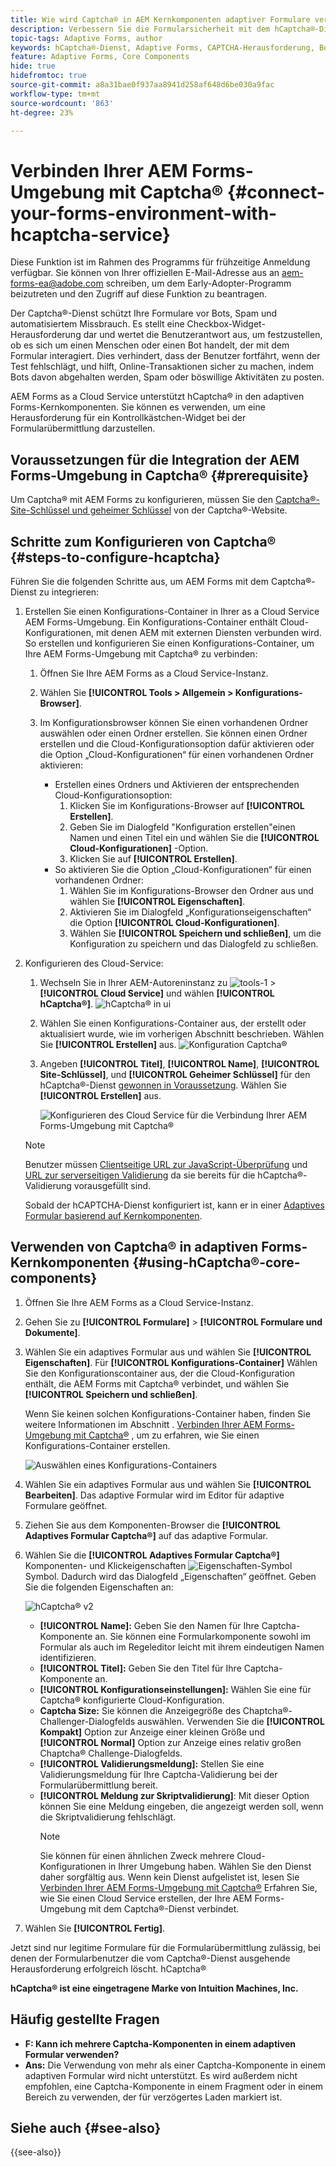 ```yaml
---
title: Wie wird Captcha® in AEM Kernkomponenten adaptiver Formulare verwendet?
description: Verbessern Sie die Formularsicherheit mit dem hCaptcha®-Dienst mühelos. Schrittweise Anleitung enthalten!
topic-tags: Adaptive Forms, author
keywords: hCaptcha®-Dienst, Adaptive Forms, CAPTCHA-Herausforderung, Bot-Prävention, Kernkomponenten, Sicherheit der Formularübermittlung, Vermeidung von Formular-Spam
feature: Adaptive Forms, Core Components
hide: true
hidefromtoc: true
source-git-commit: a8a31bae0f937aa8941d258af648d6be030a9fac
workflow-type: tm+mt
source-wordcount: '863'
ht-degree: 23%

---
```


# Verbinden Ihrer AEM Forms-Umgebung mit Captcha® {#connect-your-forms-environment-with-hcaptcha-service}

<span class="preview"> Diese Funktion ist im Rahmen des Programms für frühzeitige Anmeldung verfügbar. Sie können von Ihrer offiziellen E-Mail-Adresse aus an aem-forms-ea@adobe.com schreiben, um dem Early-Adopter-Programm beizutreten und den Zugriff auf diese Funktion zu beantragen. </span>

Der Captcha®-Dienst schützt Ihre Formulare vor Bots, Spam und automatisiertem Missbrauch. Es stellt eine Checkbox-Widget-Herausforderung dar und wertet die Benutzerantwort aus, um festzustellen, ob es sich um einen Menschen oder einen Bot handelt, der mit dem Formular interagiert. Dies verhindert, dass der Benutzer fortfährt, wenn der Test fehlschlägt, und hilft, Online-Transaktionen sicher zu machen, indem Bots davon abgehalten werden, Spam oder böswillige Aktivitäten zu posten.

AEM Forms as a Cloud Service unterstützt hCaptcha® in den adaptiven Forms-Kernkomponenten. Sie können es verwenden, um eine Herausforderung für ein Kontrollkästchen-Widget bei der Formularübermittlung darzustellen.

<!-- ![hCaptcha®](assets/hCaptcha®-challenge.png)-->


## Voraussetzungen für die Integration der AEM Forms-Umgebung in Captcha® {#prerequisite}

Um Captcha® mit AEM Forms zu konfigurieren, müssen Sie den [Captcha®-Site-Schlüssel und geheimer Schlüssel](https://docs.hcaptcha.com/switch/#get-your-hcaptcha-sitekey-and-secret-key) von der Captcha®-Website.

## Schritte zum Konfigurieren von Captcha® {#steps-to-configure-hcaptcha}

Führen Sie die folgenden Schritte aus, um AEM Forms mit dem Captcha®-Dienst zu integrieren:

1. Erstellen Sie einen Konfigurations-Container in Ihrer as a Cloud Service AEM Forms-Umgebung. Ein Konfigurations-Container enthält Cloud-Konfigurationen, mit denen AEM mit externen Diensten verbunden wird. So erstellen und konfigurieren Sie einen Konfigurations-Container, um Ihre AEM Forms-Umgebung mit Captcha® zu verbinden:
   1. Öffnen Sie Ihre AEM Forms as a Cloud Service-Instanz.
   1. Wählen Sie **[!UICONTROL Tools > Allgemein > Konfigurations-Browser]**.
   1. Im Konfigurationsbrowser können Sie einen vorhandenen Ordner auswählen oder einen Ordner erstellen. Sie können einen Ordner erstellen und die Cloud-Konfigurationsoption dafür aktivieren oder die Option „Cloud-Konfigurationen“ für einen vorhandenen Ordner aktivieren:

      * Erstellen eines Ordners und Aktivieren der entsprechenden Cloud-Konfigurationsoption:
         1. Klicken Sie im Konfigurations-Browser auf **[!UICONTROL Erstellen]**.
         1. Geben Sie im Dialogfeld &quot;Konfiguration erstellen&quot;einen Namen und einen Titel ein und wählen Sie die **[!UICONTROL Cloud-Konfigurationen]** -Option.
         1. Klicken Sie auf **[!UICONTROL Erstellen]**.
      * So aktivieren Sie die Option „Cloud-Konfigurationen“ für einen vorhandenen Ordner:
         1. Wählen Sie im Konfigurations-Browser den Ordner aus und wählen Sie **[!UICONTROL Eigenschaften]**.
         1. Aktivieren Sie im Dialogfeld „Konfigurationseigenschaften“ die Option **[!UICONTROL Cloud-Konfigurationen]**.
         1. Wählen Sie **[!UICONTROL Speichern und schließen]**, um die Konfiguration zu speichern und das Dialogfeld zu schließen.

1. Konfigurieren des Cloud-Service:
   1. Wechseln Sie in Ihrer AEM-Autoreninstanz zu ![tools-1](assets/tools-1.png) > **[!UICONTROL Cloud Service]** und wählen **[!UICONTROL hCaptcha®]**.
      ![hCaptcha® in ui](assets/hcaptcha-in-ui.png)
   1. Wählen Sie einen Konfigurations-Container aus, der erstellt oder aktualisiert wurde, wie im vorherigen Abschnitt beschrieben. Wählen Sie **[!UICONTROL Erstellen]** aus.
      ![Konfiguration Captcha®](assets/config-hcaptcha.png)
   1. Angeben **[!UICONTROL Titel]**, **[!UICONTROL Name]**, **[!UICONTROL Site-Schlüssel]**, und **[!UICONTROL Geheimer Schlüssel]** für den hCaptcha®-Dienst [gewonnen in Voraussetzung](#prerequisite). Wählen Sie **[!UICONTROL Erstellen]** aus.

      ![Konfigurieren des Cloud Service für die Verbindung Ihrer AEM Forms-Umgebung mit Captcha®](assets/create-hcaptcha-config.png)

   >[!NOTE]
   > Benutzer müssen [Clientseitige URL zur JavaScript-Überprüfung](https://docs.hcaptcha.com/#add-the-hcaptcha-widget-to-your-webpage) und [URL zur serverseitigen Validierung](https://docs.hcaptcha.com/#verify-the-user-response-server-side) da sie bereits für die hCaptcha®-Validierung vorausgefüllt sind.

   Sobald der hCAPTCHA-Dienst konfiguriert ist, kann er in einer [Adaptives Formular basierend auf Kernkomponenten](https://experienceleague.adobe.com/de/docs/experience-manager-core-components/using/adaptive-forms/introduction).

## Verwenden von Captcha® in adaptiven Forms-Kernkomponenten {#using-hCaptcha®-core-components}

1. Öffnen Sie Ihre AEM Forms as a Cloud Service-Instanz.
1. Gehen Sie zu **[!UICONTROL Formulare]** > **[!UICONTROL Formulare und Dokumente]**.
1. Wählen Sie ein adaptives Formular aus und wählen Sie **[!UICONTROL Eigenschaften]**. Für **[!UICONTROL Konfigurations-Container]** Wählen Sie den Konfigurationscontainer aus, der die Cloud-Konfiguration enthält, die AEM Forms mit Captcha® verbindet, und wählen Sie **[!UICONTROL Speichern und schließen]**.

   Wenn Sie keinen solchen Konfigurations-Container haben, finden Sie weitere Informationen im Abschnitt . [Verbinden Ihrer AEM Forms-Umgebung mit Captcha®](#connect-your-forms-environment-with-hcaptcha-service) , um zu erfahren, wie Sie einen Konfigurations-Container erstellen.

   ![Auswählen eines Konfigurations-Containers](/help/forms/assets/captcha-properties.png)

1. Wählen Sie ein adaptives Formular aus und wählen Sie **[!UICONTROL Bearbeiten]**. Das adaptive Formular wird im Editor für adaptive Formulare geöffnet.
1. Ziehen Sie aus dem Komponenten-Browser die **[!UICONTROL Adaptives Formular Captcha®]** auf das adaptive Formular.
1. Wählen Sie die **[!UICONTROL Adaptives Formular Captcha®]** Komponenten- und Klickeigenschaften ![Eigenschaften-Symbol](assets/configure-icon.svg) Symbol. Dadurch wird das Dialogfeld „Eigenschaften“ geöffnet. Geben Sie die folgenden Eigenschaften an:

   ![hCaptcha® v2](assets/config-hcaptcha-v2.png)

   * **[!UICONTROL Name]:** Geben Sie den Namen für Ihre Captcha-Komponente an. Sie können eine Formularkomponente sowohl im Formular als auch im Regeleditor leicht mit ihrem eindeutigen Namen identifizieren.
   * **[!UICONTROL Titel]:** Geben Sie den Titel für Ihre Captcha-Komponente an.
   * **[!UICONTROL Konfigurationseinstellungen]:** Wählen Sie eine für Captcha® konfigurierte Cloud-Konfiguration.
   * **Captcha Size:** Sie können die Anzeigegröße des Chaptcha®-Challenger-Dialogfelds auswählen. Verwenden Sie die **[!UICONTROL Kompakt]** Option zur Anzeige einer kleinen Größe und **[!UICONTROL Normal]** Option zur Anzeige eines relativ großen Chaptcha® Challenge-Dialogfelds.<!-- or **[!UICONTROL Invisible]** to validate hCaptcha® without explicitly rendering the checkbox widget on the user interface. -->
   * **[!UICONTROL Validierungsmeldung]:** Stellen Sie eine Validierungsmeldung für Ihre Captcha-Validierung bei der Formularübermittlung bereit.
   * **[!UICONTROL Meldung zur Skriptvalidierung]**: Mit dieser Option können Sie eine Meldung eingeben, die angezeigt werden soll, wenn die Skriptvalidierung fehlschlägt.
     >[!NOTE]
     >Sie können für einen ähnlichen Zweck mehrere Cloud-Konfigurationen in Ihrer Umgebung haben. Wählen Sie den Dienst daher sorgfältig aus. Wenn kein Dienst aufgelistet ist, lesen Sie [Verbinden Ihrer AEM Forms-Umgebung mit Captcha®](#connect-your-forms-environment-with-hcaptcha-service) Erfahren Sie, wie Sie einen Cloud Service erstellen, der Ihre AEM Forms-Umgebung mit dem Captcha®-Dienst verbindet.
     <!--* **Error Message:** Provide the error message to display to the user when the Captcha submission fails.-->

1. Wählen Sie **[!UICONTROL Fertig]**.


Jetzt sind nur legitime Formulare für die Formularübermittlung zulässig, bei denen der Formularbenutzer die vom Captcha®-Dienst ausgehende Herausforderung erfolgreich löscht. hCaptcha®

**hCaptcha® ist eine eingetragene Marke von Intuition Machines, Inc.**


## Häufig gestellte Fragen

* **F: Kann ich mehrere Captcha-Komponenten in einem adaptiven Formular verwenden?**
* **Ans:** Die Verwendung von mehr als einer Captcha-Komponente in einem adaptiven Formular wird nicht unterstützt. Es wird außerdem nicht empfohlen, eine Captcha-Komponente in einem Fragment oder in einem Bereich zu verwenden, der für verzögertes Laden markiert ist.

## Siehe auch {#see-also}

{{see-also}}
